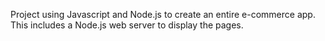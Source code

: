 Project using Javascript and Node.js to create an entire e-commerce app. This includes a Node.js web server to display the pages.
